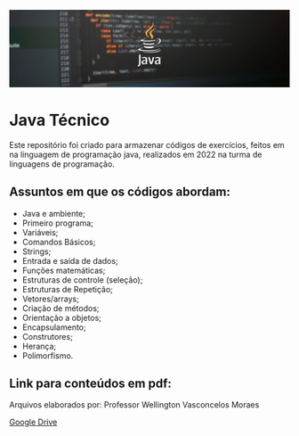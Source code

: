 ![Imagem cabeçalho tema java](img/java.jpg)

# Java Técnico

Este repositório foi criado para armazenar códigos de exercícios, feitos em na linguagem de programação java, realizados em 2022 na turma de linguagens de programação.

## Assuntos em que os códigos abordam:

* Java e ambiente;
* Primeiro programa;
* Variáveis;
* Comandos Básicos;
* Strings;
* Entrada e saída de dados;
* Funções matemáticas;
* Estruturas de controle (seleção);
* Estruturas de Repetição;
* Vetores/arrays;
* Criação de métodos;
* Orientação a objetos;
* Encapsulamento;
* Construtores;
* Herança;
* Polimorfismo.

## Link para conteúdos em pdf:

Arquivos elaborados por: Professor Wellington Vasconcelos Moraes

[Google Drive](https://drive.google.com/drive/folders/1wIi33iqQwbi5N2pQcyc-LMNFcHCWOyaW?usp=share_link)